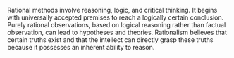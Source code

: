 
Rational methods involve reasoning, logic, and critical thinking. It begins with universally accepted premises to reach a logically certain conclusion. Purely rational observations, based on logical reasoning rather than factual observation, can lead to hypotheses and theories. Rationalism believes that certain truths exist and that the intellect can directly grasp these truths because it possesses an inherent ability to reason. 

